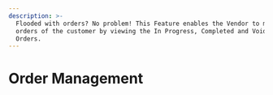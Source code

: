 ```yaml
---
description: >-
  Flooded with orders? No problem! This Feature enables the Vendor to manage the
  orders of the customer by viewing the In Progress, Completed and Voided
  Orders.
---
```


# Order Management

